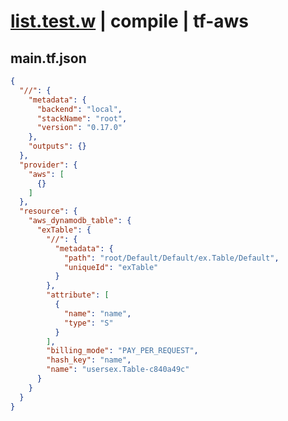 # [list.test.w](../../../../../../examples/tests/sdk_tests/table/list.test.w) | compile | tf-aws

## main.tf.json
```json
{
  "//": {
    "metadata": {
      "backend": "local",
      "stackName": "root",
      "version": "0.17.0"
    },
    "outputs": {}
  },
  "provider": {
    "aws": [
      {}
    ]
  },
  "resource": {
    "aws_dynamodb_table": {
      "exTable": {
        "//": {
          "metadata": {
            "path": "root/Default/Default/ex.Table/Default",
            "uniqueId": "exTable"
          }
        },
        "attribute": [
          {
            "name": "name",
            "type": "S"
          }
        ],
        "billing_mode": "PAY_PER_REQUEST",
        "hash_key": "name",
        "name": "usersex.Table-c840a49c"
      }
    }
  }
}
```

